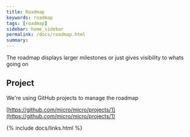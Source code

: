 ```yaml
---
title: Roadmap
keywords: roadmap
tags: [roadmap]
sidebar: home_sidebar
permalink: /docs/roadmap.html
summary: 
---
```


The roadmap displays larger milestones or just gives visibility to whats going on

## Project

We're using GitHub projects to manage the roadmap

[https://github.com/micro/micro/projects/1](https://github.com/micro/micro/projects/1)


{% include docs/links.html %}
